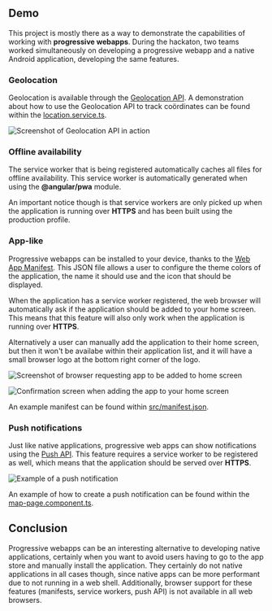 ## Demo

This project is mostly there as a way to demonstrate the capabilities of working with **progressive webapps**. During the hackaton, two teams worked simultaneously on developing a progressive webapp and a native Android application, developing the same features.

### Geolocation

Geolocation is available through the [Geolocation API](https://developer.mozilla.org/en-US/docs/Web/API/Geolocation_API).  A demonstration about how to use the Geolocation API to track coördinates can be found within the [location.service.ts](https://github.com/aquafinnv/biodiversity-pwa/blob/d0426633e0d2e7df7d91971f811edbbbe8128770/src/app/map/location.service.ts#L12-L23).

![Screenshot of Geolocation API in action](/Users/dimitri/Downloads/biodiversity-pwa/screenshots/Screenshot_20180915-005815.png)

### Offline availability

The service worker that is being registered automatically caches all files for offline availability. This service worker is automatically generated when using the **@angular/pwa** module.

An important notice though is that service workers are only picked up when the application is running over **HTTPS** and has been built using the production profile.

### App-like

Progressive webapps can be installed to your device, thanks to the [Web App Manifest](https://developer.mozilla.org/en-US/docs/Web/Manifest). This JSON file allows a user to configure the theme colors of the application, the name it should use and the icon that should be displayed.

When the application has a service worker registered, the web browser will automatically ask if the application should be added to your home screen. This means that this feature will also only work when the application is running over **HTTPS**.

Alternatively a user can manually add the application to their home screen, but then it won't be availabe within their application list, and it will have a small browser logo at the bottom right corner of the logo.

![Screenshot of browser requesting app to be added to home screen](/Users/dimitri/Downloads/biodiversity-pwa/screenshots/Screenshot_20180915-004620.png)

![Confirmation screen when adding the app to your home screen](/Users/dimitri/Downloads/biodiversity-pwa/screenshots/Screenshot_20180915-004628.png)

An example manifest can be found within [src/manifest.json](https://github.com/aquafinnv/biodiversity-pwa/blob/master/src/manifest.json).

### Push notifications

Just like native applications, progressive web apps can show notifications using the [Push API](https://developer.mozilla.org/en-US/docs/Web/API/Push_API). This feature requires a service worker to be registered as well, which means that the application should be served over **HTTPS**.

![Example of a push notification](/Users/dimitri/Downloads/biodiversity-pwa/screenshots/Screenshot_20180915-005853.png)

An example of how to create a push notification can be found within the [map-page.component.ts](https://github.com/aquafinnv/biodiversity-pwa/blob/d0426633e0d2e7df7d91971f811edbbbe8128770/src/app/map/map-page/map-page.component.ts#L55-L64).

## Conclusion

Progressive webapps can be an interesting alternative to developing native applications, certainly when you want to avoid users having to go to the app store and manually install the application. They certainly do not native applications in all cases though, since native apps can be more performant due to not running in a web shell. Additionally, browser support for these features (manifests, service workers, push API) is not available in all web browsers.